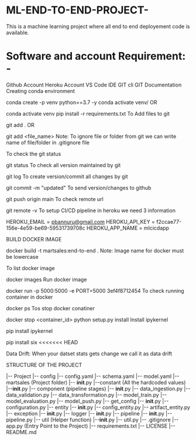 # ML-END-TO-END-PROJECT-
This is a machine learning project where all end to end deployement code is available.

# Software and account Requirement: - 
Github Account
Heroku Account
VS Code IDE
GIT cli
GIT Documentation
Creating conda environment

conda create -p venv python==3.7 -y
conda activate venv/
OR

conda activate venv
pip install -r requirements.txt
To Add files to git

git add .
OR

git add <file_name>
Note: To ignore file or folder from git we can write name of file/folder in .gitignore file

To check the git status

git status
To check all version maintained by git

git log
To create version/commit all changes by git

git commit -m "updated"
To send version/changes to github

git push origin main
To check remote url

git remote -v
To setup CI/CD pipeline in heroku we need 3 information

HEROKU_EMAIL = pbannuru@gmail.com
HEROKU_API_KEY = f2ccae77-156e-4e59-be69-59531739708c
HEROKU_APP_NAME = mlcicdapp

BUILD DOCKER IMAGE

docker build -t martsales:end-to-end .
Note: Image name for docker must be lowercase

To list docker image

docker images
Run docker image

docker run -p 5000:5000 -e PORT=5000 3ef4f8712454
To check running container in docker

docker ps
Tos stop docker conatiner

docker stop <container_id>
python setup.py install
Install ipykernel

pip install ipykernel

pip install six
<<<<<<< HEAD

Data Drift: When your datset stats gets change we call it as data drift

STRUCTURE OF THE PROJECT

|-- Project
    |-- config
        |-- config.yaml
        |-- schema.yaml
        |-- model.yaml
    |-- martsales (Project folder)
        |-- __init__.py
        |--constant (All the hardcoded values)
            |--__init__.py
        |-- component (pipeline stages)
            |-- __init__.py
            |-- data_ingestion.py
            |-- data_validation.py
            |-- data_transformation.py
            |-- model_train.py
            |-- model_evaluation.py
            |-- model_push.py
        |-- get_config
            |-- __init__.py
            |-- configuration.py
        |-- entity
            |-- __init__.py
            |-- config_entity.py
            |-- artifact_entity.py
        |-- exception
            |-- __init__.py
        |-- logger
            |-- __init__.py
        |-- pipeline
            |-- __init__.py
            |-- pipeline.py
        |-- util (Helper function)
            |--__init__.py
            |-- util.py
    |-- .gitignore
    |-- app.py (Entry Point to the Project)
    |-- requirements.txt
    |-- LICENSE
    |-- README.md